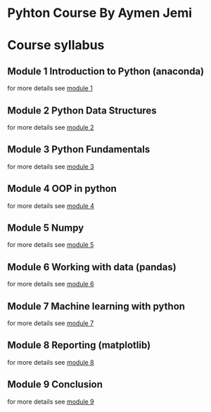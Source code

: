 # Pyhton Course By Aymen Jemi

# Course syllabus

## Module 1 Introduction to Python (anaconda)

for more details see [module 1](module_1_indroduction.md)

## Module 2 Python Data Structures

for more details see [module 2](module_2_data_structures.md)

## Module 3 Python Fundamentals

for more details see [module 3](module_3_fundamentals.md)

## Module 4 OOP in python

for more details see [module 4](module_4_oop.md)

## Module 5 Numpy

for more details see [module 5](module_5_numpy.md)

## Module 6 Working with data (pandas)

for more details see [module 6](module_6_pandas.md)

## Module 7 Machine learning with python

for more details see [module 7](module_7_ml.md)

## Module 8 Reporting (matplotlib)

for more details see [module 8](module_8_reporting.md)

## Module 9 Conclusion

for more details see [module 9](module_9_conclusion.md)